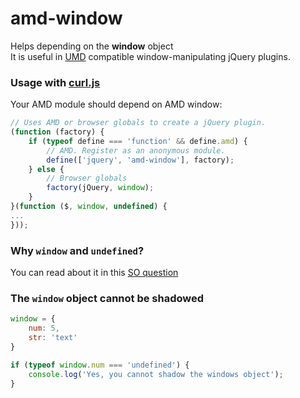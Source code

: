 amd-window
==========

Helps depending on the **window** object  
It is useful in [UMD](https://github.com/umdjs/umd) compatible window-manipulating jQuery plugins.

### Usage with [curl.js](https://github.com/cujojs/curl)

Your AMD module should depend on AMD window:

```js
// Uses AMD or browser globals to create a jQuery plugin.
(function (factory) {
    if (typeof define === 'function' && define.amd) {
        // AMD. Register as an anonymous module.
        define(['jquery', 'amd-window'], factory);
    } else {
        // Browser globals
        factory(jQuery, window);
    }
}(function ($, window, undefined) {
...
}));
```

### Why `window` and `undefined`?

You can read about it in this [SO question](http://stackoverflow.com/questions/8275658/passing-window-and-undefined-to-an-immediately-invoked-anonymous-function-why)

### The `window` object cannot be shadowed

```js
window = {
    num: 5,
    str: 'text'
}

if (typeof window.num === 'undefined') {
    console.log('Yes, you cannot shadow the windows object');
}
```
